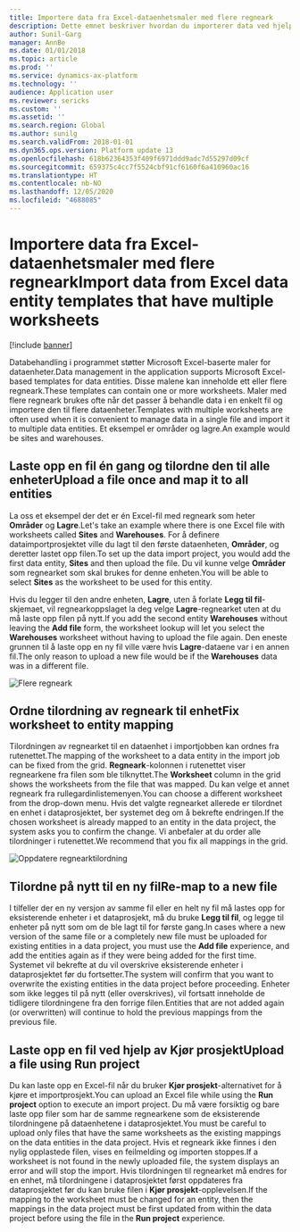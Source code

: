 ```yaml
---
title: Importere data fra Excel-dataenhetsmaler med flere regneark
description: Dette emnet beskriver hvordan du importerer data ved hjelp av Excel-dataenhetsmaler til Finance and Operations.
author: Sunil-Garg
manager: AnnBe
ms.date: 01/01/2018
ms.topic: article
ms.prod: ''
ms.service: dynamics-ax-platform
ms.technology: ''
audience: Application user
ms.reviewer: sericks
ms.custom: ''
ms.assetid: ''
ms.search.region: Global
ms.author: sunilg
ms.search.validFrom: 2018-01-01
ms.dyn365.ops.version: Platform update 13
ms.openlocfilehash: 618b62364353f409f6971ddd9adc7d55297d09cf
ms.sourcegitcommit: 659375c4cc7f5524cbf91cf6160f6a410960ac16
ms.translationtype: HT
ms.contentlocale: nb-NO
ms.lasthandoff: 12/05/2020
ms.locfileid: "4688085"
---
```

# <a name="import-data-from-excel-data-entity-templates-that-have-multiple-worksheets"></a><span data-ttu-id="5e02b-103">Importere data fra Excel-dataenhetsmaler med flere regneark</span><span class="sxs-lookup"><span data-stu-id="5e02b-103">Import data from Excel data entity templates that have multiple worksheets</span></span>

[!include [banner](../includes/banner.md)]

<span data-ttu-id="5e02b-104">Databehandling i programmet støtter Microsoft Excel-baserte maler for dataenheter.</span><span class="sxs-lookup"><span data-stu-id="5e02b-104">Data management in the application supports Microsoft Excel-based templates for data entities.</span></span> <span data-ttu-id="5e02b-105">Disse malene kan inneholde ett eller flere regneark.</span><span class="sxs-lookup"><span data-stu-id="5e02b-105">These templates can contain one or more worksheets.</span></span> <span data-ttu-id="5e02b-106">Maler med flere regneark brukes ofte når det passer å behandle data i en enkelt fil og importere den til flere dataenheter.</span><span class="sxs-lookup"><span data-stu-id="5e02b-106">Templates with multiple worksheets are often used when it is convenient to manage data in a single file and import it to multiple data entities.</span></span> <span data-ttu-id="5e02b-107">Et eksempel er områder og lagre.</span><span class="sxs-lookup"><span data-stu-id="5e02b-107">An example would be sites and warehouses.</span></span>

## <a name="upload-a-file-once-and-map-it-to-all-entities"></a><span data-ttu-id="5e02b-108">Laste opp en fil én gang og tilordne den til alle enheter</span><span class="sxs-lookup"><span data-stu-id="5e02b-108">Upload a file once and map it to all entities</span></span>
<span data-ttu-id="5e02b-109">La oss et eksempel der det er én Excel-fil med regneark som heter **Områder** og **Lagre**.</span><span class="sxs-lookup"><span data-stu-id="5e02b-109">Let's take an example where there is one Excel file with worksheets called **Sites** and **Warehouses**.</span></span> <span data-ttu-id="5e02b-110">For å definere dataimportprosjektet ville du lagt til den første dataenheten, **Områder**, og deretter lastet opp filen.</span><span class="sxs-lookup"><span data-stu-id="5e02b-110">To set up the data import project, you would add the first data entity, **Sites** and then upload the file.</span></span> <span data-ttu-id="5e02b-111">Du vil kunne velge **Områder** som regnearket som skal brukes for denne enheten.</span><span class="sxs-lookup"><span data-stu-id="5e02b-111">You will be able to select **Sites** as the worksheet to be used for this entity.</span></span>

<span data-ttu-id="5e02b-112">Hvis du legger til den andre enheten, **Lagre**, uten å forlate **Legg til fil**-skjemaet, vil regnearkoppslaget la deg velge **Lagre**-regnearket uten at du må laste opp filen på nytt.</span><span class="sxs-lookup"><span data-stu-id="5e02b-112">If you add the second entity **Warehouses** without leaving the **Add file** form, the worksheet lookup will let you select the **Warehouses** worksheet without having to upload the file again.</span></span> <span data-ttu-id="5e02b-113">Den eneste grunnen til å laste opp en ny fil ville være hvis **Lagre**-dataene var i en annen fil.</span><span class="sxs-lookup"><span data-stu-id="5e02b-113">The only reason to upload a new file would be if the **Warehouses** data was in a different file.</span></span>

![Flere regneark](./media/AddFileMultipleWorkSheets.png)

## <a name="fix-worksheet-to-entity-mapping"></a><span data-ttu-id="5e02b-115">Ordne tilordning av regneark til enhet</span><span class="sxs-lookup"><span data-stu-id="5e02b-115">Fix worksheet to entity mapping</span></span>

<span data-ttu-id="5e02b-116">Tilordningen av regnearket til en dataenhet i importjobben kan ordnes fra rutenettet.</span><span class="sxs-lookup"><span data-stu-id="5e02b-116">The mapping of the worksheet to a data entity in the import job can be fixed from the grid.</span></span> <span data-ttu-id="5e02b-117">**Regneark**-kolonnen i rutenettet viser regnearkene fra filen som ble tilknyttet.</span><span class="sxs-lookup"><span data-stu-id="5e02b-117">The **Worksheet** column in the grid shows the worksheets from the file that was mapped.</span></span> <span data-ttu-id="5e02b-118">Du kan velge et annet regneark fra rullegardinlistemenyen.</span><span class="sxs-lookup"><span data-stu-id="5e02b-118">You can choose a different worksheet from the drop-down menu.</span></span> <span data-ttu-id="5e02b-119">Hvis det valgte regnearket allerede er tilordnet en enhet i dataprosjektet, ber systemet deg om å bekrefte endringen.</span><span class="sxs-lookup"><span data-stu-id="5e02b-119">If the chosen worksheet is already mapped to an entity in the data project, the system asks you to confirm the change.</span></span> <span data-ttu-id="5e02b-120">Vi anbefaler at du order alle tilordninger i rutenettet.</span><span class="sxs-lookup"><span data-stu-id="5e02b-120">We recommend that you fix all mappings in the grid.</span></span>

![Oppdatere regnearktilordning](./media/UpdateMappings.png)

## <a name="re-map-to-a-new-file"></a><span data-ttu-id="5e02b-122">Tilordne på nytt til en ny fil</span><span class="sxs-lookup"><span data-stu-id="5e02b-122">Re-map to a new file</span></span>

<span data-ttu-id="5e02b-123">I tilfeller der en ny versjon av samme fil eller en helt ny fil må lastes opp for eksisterende enheter i et dataprosjekt, må du bruke **Legg til fil**, og legge til enheter på nytt som om de ble lagt til for første gang.</span><span class="sxs-lookup"><span data-stu-id="5e02b-123">In cases where a new version of the same file or a completely new file must be uploaded for existing entities in a data project, you must use the **Add file** experience, and add the entities again as if they were being added for the first time.</span></span> <span data-ttu-id="5e02b-124">Systemet vil bekrefte at du vil overskrive eksisterende enheter i dataprosjektet før du fortsetter.</span><span class="sxs-lookup"><span data-stu-id="5e02b-124">The system will confirm that you want to overwrite the existing entities in the data project before proceeding.</span></span> <span data-ttu-id="5e02b-125">Enheter som ikke legges til på nytt (eller overskrives), vil fortsatt inneholde de tidligere tilordningene fra den forrige filen.</span><span class="sxs-lookup"><span data-stu-id="5e02b-125">Entities that are not added again (or overwritten) will continue to hold the previous mappings from the previous file.</span></span>

## <a name="upload-a-file-using-run-project"></a><span data-ttu-id="5e02b-126">Laste opp en fil ved hjelp av Kjør prosjekt</span><span class="sxs-lookup"><span data-stu-id="5e02b-126">Upload a file using Run project</span></span>

<span data-ttu-id="5e02b-127">Du kan laste opp en Excel-fil når du bruker **Kjør prosjekt**-alternativet for å kjøre et importprosjekt.</span><span class="sxs-lookup"><span data-stu-id="5e02b-127">You can upload an Excel file while using the **Run project** option to execute an import project.</span></span> <span data-ttu-id="5e02b-128">Du må være forsiktig og bare laste opp filer som har de samme regnearkene som de eksisterende tilordningene på dataenhetene i dataprosjektet.</span><span class="sxs-lookup"><span data-stu-id="5e02b-128">You must be careful to upload only files that have the same worksheets as the existing mappings on the data entities in the data project.</span></span> <span data-ttu-id="5e02b-129">Hvis et regneark ikke finnes i den nylig opplastede filen, vises en feilmelding og importen stoppes.</span><span class="sxs-lookup"><span data-stu-id="5e02b-129">If a worksheet is not found in the newly uploaded file, the system displays an error and will stop the import.</span></span> <span data-ttu-id="5e02b-130">Hvis tilordningen til regnearket må endres for en enhet, må tilordningene i dataprosjektet først oppdateres fra dataprosjektet før du kan bruke filen i **Kjør prosjekt**-opplevelsen.</span><span class="sxs-lookup"><span data-stu-id="5e02b-130">If the mapping to the worksheet must be changed for an entity, then the mappings in the data project must be first updated from within the data project before using the file in the **Run project** experience.</span></span>
